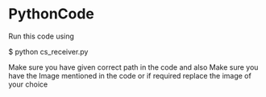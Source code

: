 # PythonCode
Run this code using 

$ python cs_receiver.py


Make sure you have given correct path in the code  and also
Make sure you have the Image mentioned in the code or if required replace the image of your choice
